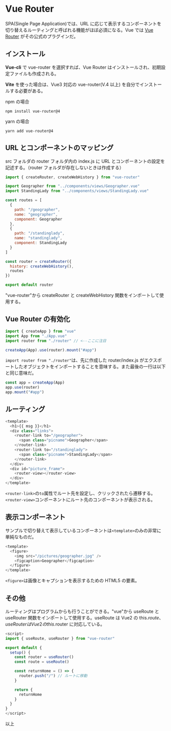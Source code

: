 # Vue Router

SPA(Single Page Application)では、URL に応じて表示するコンポーネントを切り替えるルーティングと呼ばれる機能がほぼ必須になる。Vue では [Vue Router](https://next.router.vuejs.org) がその公式のプラグインだ。

## インストール

**Vue-cli** で vue-router を選択すれば、Vue Router はインストールされ、初期設定ファイルも作成される。

**Vite** を使った場合は、Vue3 対応の vue-router(V.4 以上) を自分でインストールする必要がある。

npm の場合

```shell
npm install vue-router@4
```

yarn の場合

```shell
yarn add vue-router@4
```

## URL とコンポーネントのマッピング

src フォルダの router フォルダ内の index.js に URL とコンポーネントの設定を記述する。（router フォルダが存在しないときは作成する）

```js
import { createRouter, createWebHistory } from "vue-router"

import Geographer from "../components/views/Geographer.vue"
import StandingLady from "../components/views/StandingLady.vue"

const routes = [
  {
    path: "/geographer",
    name: "geographer",
    component: Geographer
  },
  {
    path: "/standinglady",
    name: "standinglady",
    component: StandingLady
  }
]

const router = createRouter({
  history: createWebHistory(),
  routes
})

export default router
```

"vue-router"から createRouter と createWebHistory 関数をインポートして使用する。

## Vue Router の有効化

```js
import { createApp } from "vue"
import App from "./App.vue"
import router from "./router" // <--ここに注目

createApp(App).use(router).mount("#app")
```

`import router from "./router"`は、先に作成した router/index.js がエクスポートしたオブジェクトをインポートすることを意味する。また最後の一行は以下と同じ意味だ。

```js
const app = createApp(App)
app.use(router)
app.mount("#app")
```

## ルーティング

```js
<template>
  <h1>{{ msg }}</h1>
  <div class="links">
    <router-link to="/geographer">
      <span class="picname">Geographer</span>
    </router-link>
    <router-link to="/standinglady">
      <span class="picname">StandingLady</span>
    </router-link>
  </div>
  <div id="picture_frame">
    <router-view></router-view>
  </div>
</template>
```

`<router-link>`の`to`属性でルート先を設定し、クリックされたら遷移する。
`<router-view>`コンポーネントにルート先のコンポーネントが表示される。

## 表示コンポーネント

サンプルで切り替えて表示しているコンポーネントは`<template>`のみの非常に単純なものだ。

```js
<template>
  <figure>
    <img src="/pictures/geographer.jpg" />
    <figcaption>Geographer</figcaption>
  </figure>
</template>
```

`<figure>`は画像とキャプションを表示するための HTML5 の要素。

## その他

ルーティングはプログラムからも行うことができる。"vue"から useRoute と useRouter 関数をインポートして使用する。useRoute は Vue2 の this.$route、useRouterはVue2のthis.$router に対応している。

```js
<script>
import { useRoute, useRouter } from "vue-router"

export default {
  setup() {
    const router = useRouter()
    const route = useRoute()

    const returnHome = () => {
      router.push("/") // ルートに移動
    }

    return {
      returnHome
    }
  }
}
</script>
```

以上
